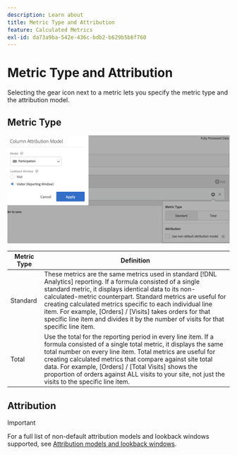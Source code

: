 ```yaml
---
description: Learn about
title: Metric Type and Attribution
feature: Calculated Metrics
exl-id: da73a9ba-542e-436c-bdb2-b629b5b6f760
---
```

# Metric Type and Attribution

Selecting the gear icon next to a metric lets you specify the metric type and the attribution model.

## Metric Type

![](assets/cm_type_alloc.png) 

|  Metric Type  | Definition  |
|---|---|
|  Standard  | These metrics are the same metrics used in standard [!DNL Analytics] reporting. If a formula consisted of a single standard metric, it displays identical data to its non-calculated-metric counterpart. Standard metrics are useful for creating calculated metrics specific to each individual line item. For example, [Orders] / [Visits] takes orders for that specific line item and divides it by the number of visits for that specific line item.  |
|  Total  | Use the total for the reporting period in every line item. If a formula consisted of a single total metric, it displays the same total number on every line item. Total metrics are useful for creating calculated metrics that compare against site total data. For example, [Orders] / [Total Visits] shows the proportion of orders against ALL visits to your site, not just the visits to the specific line item.  |

## Attribution

>[!IMPORTANT]
>For a full list of non-default attribution models and lookback windows supported, see [Attribution models and lookback windows](/help/analysis-workspace/attribution/models.md).
